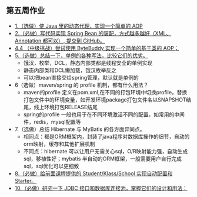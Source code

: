 ## 第五周作业
- [1.（选做）使 Java 里的动态代理，实现一个简单的 AOP](https://github.com/gaota0/gk/blob/main/spring/src/main/java/com/gk/spring/aop/JdkDynamicProxy.java)
- [2.（必做）写代码实现 Spring Bean 的装配，方式越多越好（XML、Annotation 都可以）, 提交到 GitHub。](https://github.com/gaota0/gk/tree/main/spring/src/main/java/com/gk/spring/bean/config)
- [4.4 （中级挑战）尝试使用 ByteBuddy 实现一个简单的基于类的 AOP；](https://github.com/gaota0/gk/blob/main/spring/src/main/java/com/gk/spring/aop/ByteBuddyServiceProxy.java)
- [5.（选做）总结一下，单例的各种写法，比较它们的优劣。](https://github.com/gaota0/gk/tree/main/spring/src/main/java/com/gk/spring/singleton)
    - 饿汉，枚举，DCL，静态内部类都是线程安全的单例实现
    - 静态内部类和DCL懒加载，饿汉枚举反之
    - 可以把bean直接交给spring管理，默认就是单例的
- 6（选做）maven/spring 的 profile 机制，都有什么用法？
    - maven的profile 定义在pom.xml,在不同的打包环境中切换profile，替换打包文件中的环境变量，如开发环境package打包文件名以SNAPSHOT结尾，线上环境打包RELEASE结尾
    - spring的profile 一般也用于在不同环境激活不同的配置，如常用的中间件，redis，mysql配置等
- 7.（选做）总结 Hibernate 与 MyBatis 的各方面异同点。
    - 相同点：都是ORM框架内，封装了java程序对数据库操作的细节，自动的orm映射，缓存和其他扩展机制
    - 不同点：hibernate 可以让用户无需关心sql，O/R映射能力强，自动生成sql，移植性好；mybatis 半自动的ORM框架，一般需要用户自行完成sql，sql优化可以更细致
- [8.（必做）给前面课程提供的 Student/Klass/School 实现自动配置和 Starter。](https://github.com/gaota0/gk/tree/main/springboot-starter)
- [10.（必做）研究一下 JDBC 接口和数据库连接池，掌握它们的设计和用法：](https://github.com/gaota0/gk/tree/main/jdbc/src/main/java/com/gk/jdbc)


